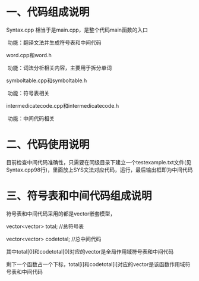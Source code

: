 # 一、代码组成说明

Syntax.cpp 相当于是main.cpp，是整个代码main函数的入口

​	功能：翻译文法并生成符号表和中间代码

word.cpp和word.h

​	功能：词法分析相关内容，主要用于拆分单词

symboltable.cpp和symboltable.h

​	功能：符号表相关

intermedicatecode.cpp和intermedicatecode.h

​	功能：中间代码相关

# 二、代码使用说明

目前检查中间代码准确性，只需要在同级目录下建立一个testexample.txt文件(见Syntax.cpp98行)，里面放上SYS文法对应代码，运行，最后输出框即为中间代码

# 三、符号表和中间代码组成说明

符号表和中间代码采用的都是vector嵌套模型，

vector<vector<symbolTable>> total;	//总符号表

vector<vector<CodeItem>> codetotal;   //总中间代码

其中total[0]和codetotal[0]对应的vector是全局作用域符号表和中间代码

剩下一个函数占一个下标，total[i]和codetotal[i]对应的vector是该函数作用域符号表和中间代码